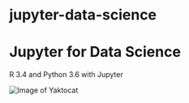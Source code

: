 # jupyter-data-science

# Jupyter for Data Science 
R 3.4 and Python 3.6 with Jupyter

![Image of Yaktocat](https://github.com/sinosoon/jupyter-data-science/blob/master/V10378_MockupCover.png)

